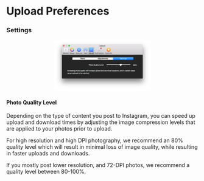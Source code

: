 # Upload Preferences

### Settings

<p style="text-align: center; margin-top: 1em;"><img src="/preferences/assets/upload-settings.png" width="50%" height="50%" /></p>

#### Photo Quality Level

Depending on the type of content you post to Instagram, you can speed up upload and download times by adjusting the image compression levels that are applied to your photos prior to upload.

For high resolution and high DPI photography, we recommend an 80% quality level which will result in minimal loss of image quality, while resulting in faster uploads and downloads. 

If you mostly post lower resolution, and 72-DPI photos, we recommend a quality level between 80-100%.


